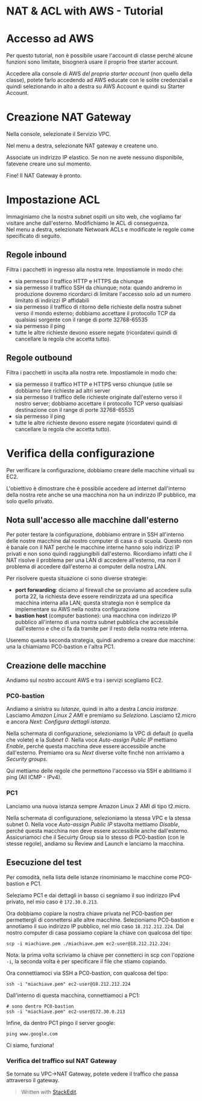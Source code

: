 
  
# NAT & ACL with AWS - Tutorial

# Accesso ad AWS
Per questo tutorial, non è possibile usare l'account di classe perché alcune funzioni sono limitate, bisognerà usare il proprio free starter account.

Accedere alla console di AWS *del proprio starter account* (non quello della classe), potete farlo accedendo ad AWS educate con le solite credenziali e quindi selezionando in alto a destra su AWS Account e quindi su Starter Account.  

# Creazione NAT Gateway  
Nella console, selezionate il Servizio VPC.  
  
Nel menu a destra, selezionate NAT gateway e createne uno.  
 
Associate un indirizzo IP elastico. Se non ne avete nessuno disponibile, fatevene creare uno sul momento.

Fine! Il NAT Gateway è pronto.

# Impostazione ACL
Immaginiamo che la nostra subnet ospiti un sito web, che vogliamo far visitare anche dall'esterno. Modifichiamo le ACL di conseguenza.  
Nel menu a destra, selezionate Netwoark ACLs e modificate le regole come specificato di seguito.

## Regole inbound
Filtra i pacchetti in ingresso alla nostra rete. Impostiamole in modo che: 
- sia permesso il traffico HTTP e HTTPS da chiunque  
- sia permesso il traffico SSH da chiunque; nota: quando andremo in produzione dovremo ricordarci di limitare l'accesso solo ad un numero limitato di indirizzi IP affidabili 
- sia permesso il traffico di ritorno delle richieste della nostra subnet verso il mondo esterno; dobbiamo accettare il protocollo TCP da qualsiasi sorgente con il range di porte 32768-65535  
- sia permesso il ping
- tutte le altre richieste devono essere negate (ricordatevi quindi di cancellare la regola che accetta tutto).

## Regole outbound
Filtra i pacchetti in uscita alla nostra rete. Impostiamole in modo che: 
- sia permesso il traffico HTTP e HTTPS verso chiunque (utile se dobbiamo fare richieste ad altri server
- sia permesso il traffico delle richieste originate dall'esterno verso il nostro server; dobbiamo accettare il protocollo TCP verso qualsiasi destinazione con il range di porte 32768-65535  
- sia permesso il ping
- tutte le altre richieste devono essere negate (ricordatevi quindi di cancellare la regola che accetta tutto).

# Verifica della configurazione

Per verificare la configurazione, dobbiamo creare delle macchine virtuali su EC2.

L'obiettivo è dimostrare che è possibile accedere ad internet dall'interno della nostra rete anche se una macchina _non_ ha un indirizzo IP pubblico, ma solo quello privato.

## Nota sull'accesso alle macchine dall'esterno
Per poter testare la configurazione, dobbiamo entrare in SSH all'interno delle nostre macchine dal nostro computer di casa o di scuola. Questo non è banale con il NAT perché le macchine interne hanno solo indirizzi IP privati e non sono quindi raggiungibili dall'esterno. Ricordiamo infatti che il NAT risolve il problema per una LAN di accedere all'esterno, ma _non_ il problema di accedere dall'esterno ai computer della nostra LAN.

Per risolvere questa situazione ci sono diverse strategie:
- **port forwarding**: diciamo al firewall che se proviamo ad accedere sulla porta 22, la richiesta deve essere reindirizzata ad una specifica macchina interna alla LAN; questa strategia non è semplice da implementare su AWS nella nostra configurazione
- **bastion host** (computer bastione): una macchina con indirizzo IP pubblico all'interno di una nostra subnet pubblica che  accessibile dall'esterno e che ci fa da tramite per il resto della nostra rete interna.

Useremo questa seconda strategia, quindi andremo a creare due macchine: una la chiamiamo PC0-bastion e l'altra PC1.

## Creazione delle macchine
Andiamo sul nostro account AWS e tra i servizi scegliamo EC2.

### PC0-bastion

Andiamo a sinistra su _Istanze_, quindi in alto a destra _Lancia instanze_. Lasciamo _Amazon Linux 2 AMI_ e premiamo su _Seleziona_. Lasciamo t2.micro e ancora _Next: Configura dettagli istanza_. 

Nella schermata di configurazione, selezioniamo la VPC di default (o quella che volete) e la _Subnet 0_. Nella voce _Auto-assign Public IP_ mettiamo _Enable_, perché questa macchina deve essere accessibile anche dall'esterno. Premiamo ora su _Next_ diverse volte finché non arriviamo a _Security groups_.

Qui mettiamo delle regole che permettono l'accesso via SSH e abilitiamo il ping (All ICMP - IPv4).


### PC1
Lanciamo una nuova istanza sempre Amazon Linux 2 AMI di tipo t2.micro.

Nella schermata di configurazione, selezioniamo la stessa VPC e la stessa subnet 0. Nella voce _Auto-assign Public IP_ stavolta mettiamo _Disable_, perché questa macchina non deve essere accessibile anche dall'esterno. Assicuriamoci che il Secuirty Group sia lo stesso di PC0-bastion (con le stesse regole), andiamo su Review and Launch e lanciamo la macchina.

## Esecuzione del test

Per comodità, nella lista delle istanze rinominiamo le macchine come PC0-bastion e PC1.

Seleziamo PC1 e dai dettagli in basso ci segniamo il suo indirizzo IPv4 privato, nel mio caso è `172.30.0.213`.

Ora dobbiamo copiare la nostra chiave privata nel PC0-bastion per permettergli di connettersi alle altre macchine. Selezioniamo PC0-bastion e annotiamo il suo indirizzo IP pubblico, nel mio caso `18.212.212.224`. Dal nostro computer di casa possiamo copiare la chiave con qualcosa del tipo:

```shell
scp -i miachiave.pem ./miachiave.pem ec2-user@18.212.212.224:
```

Nota: la prima volta scriviamo la chiave per connetterci in scp con l'opzione `-i`, la seconda volta è per specificare il file che stiamo copiando.

Ora connettiamoci via SSH a PC0-bastion, con qualcosa del tipo:
```shell
ssh -i "miachiave.pem" ec2-user@18.212.212.224
```

Dall'interno di questa macchina, connettiamoci a PC1:
```shell
# sono dentro PC0-bastion
ssh -i "miachiave.pem" ec2-user@172.30.0.213
```

Infine, da dentro PC1 pingo il server google:
```shell
ping www.google.com
```

Ci siamo, funziona!

### Verifica del traffico sul NAT Gateway
Se tornate su VPC->NAT Gateway, potete vedere il traffico che passa attraverso il gateway.


> Written with [StackEdit](https://stackedit.io/).
<!--stackedit_data:
eyJoaXN0b3J5IjpbLTg2NTkzODUzMV19
-->
<!--stackedit_data:
eyJoaXN0b3J5IjpbLTQyMzM0NzY2OCwtNzY2NzU3Njk2LC0xMz
UwNDQzNDE2LDE5NzA5OTc5NzAsLTE5MTE0OTg4NzMsNTMzNTYx
MDU0LDc2NTMxODk0Ml19
-->